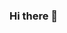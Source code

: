 ### Hi there 👋

<!--
**jinwook213/jinwook213** is a ✨ _special_ ✨ repository because its `README.md` (this file) appears on your GitHub profile.


Jinwook Lee
Post-doctoral Researcher
Department of Civil, Environmental and Architectural Engineering, 
College of Engineering, Chung-Ang University, Seoul, Republic of Korea
Mobile: +82-10-2570-9933
E-mail: jinwook213@cau.ac.kr, jinwook213@gmail.com

RESEARCH INTERESTS
•	Hydrological Modeling and Parameter Estimation
	Watershed, Channel, and Reservoir Routing Model 
	Parameter Estimation in Ungauged Conditions
	Design Rainfall and Estimation of Peak Discharge
•	Spatiotemporal Variability of Hydrometeorological Factors
	Stochastic and Statistical Analysis
	Time-Frequency Analysis Using Wavelet Transform
	Climate Change
•	Novel Sensing with Advanced Methodology
	Rainfall Estimation Using Computer Vision and Optical Physics
	Acoustical Rainfall Analysis
	Artificial Intelligence
EDUCATION
•	Ph.D., Water Resources Engineering, August 2021
	Korea University, Seoul, Korea
	Dissertation: Determination of Clark Unit Hydrograph Parameters for Estimating Probable Maximum Flood
	Advisor: Dr. Chulsang Yoo
•	B.S., Department of Civil, Environmental and Architectural Engineering, February 2014
	Korea University, Seoul, Korea
